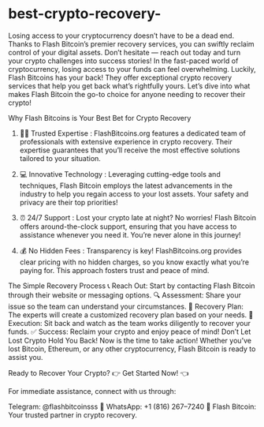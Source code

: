 # best-crypto-recovery-
Losing access to your cryptocurrency doesn’t have to be a dead end. Thanks to Flash Bitcoin’s premier recovery services, you can swiftly reclaim control of your digital assets. Don’t hesitate — reach out today and turn your crypto challenges into success stories!
In the fast-paced world of cryptocurrency, losing access to your funds can feel overwhelming. Luckily, Flash Bitcoins has your back! They offer exceptional crypto recovery services that help you get back what’s rightfully yours. Let’s dive into what makes Flash Bitcoin the go-to choice for anyone needing to recover their crypto!


Why Flash Bitcoins is Your Best Bet for Crypto Recovery
1. 🧑‍🔧 Trusted Expertise : FlashBitcoins.org features a dedicated team of professionals with extensive experience in crypto recovery. Their expertise guarantees that you’ll receive the most effective solutions tailored to your situation.

2. 💻 Innovative Technology : Leveraging cutting-edge tools and techniques, Flash Bitcoin employs the latest advancements in the industry to help you regain access to your lost assets. Your safety and privacy are their top priorities!

3. ⏰ 24/7 Support : Lost your crypto late at night? No worries! Flash Bitcoin offers around-the-clock support, ensuring that you have access to assistance whenever you need it. You’re never alone in this journey!

4. 💰 No Hidden Fees : Transparency is key! FlashBitcoins.org provides clear pricing with no hidden charges, so you know exactly what you’re paying for. This approach fosters trust and peace of mind.


The Simple Recovery Process
📞 Reach Out: Start by contacting Flash Bitcoin through their website or messaging options.
🔍 Assessment: Share your issue so the team can understand your circumstances.
📝 Recovery Plan: The experts will create a customized recovery plan based on your needs.
🚀 Execution: Sit back and watch as the team works diligently to recover your funds.
✅ Success: Reclaim your crypto and enjoy peace of mind!
Don’t Let Lost Crypto Hold You Back!
Now is the time to take action! Whether you’ve lost Bitcoin, Ethereum, or any other cryptocurrency, Flash Bitcoin is ready to assist you.

Ready to Recover Your Crypto?
👉 Get Started Now! 👈

For immediate assistance, connect with us through:

Telegram: @flashbitcoinsss 📱
WhatsApp: +1 (816) 267–7240 💬
Flash Bitcoin: Your trusted partner in crypto recovery.
